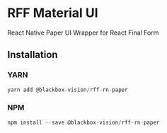 # RFF Material UI

React Native Paper UI Wrapper for React Final Form

## Installation

### YARN

```javascript
yarn add @blackbox-vision/rff-rn-paper
```

### NPM

```javascript
npm install --save @blackbox-vision/rff-rn-paper
```

